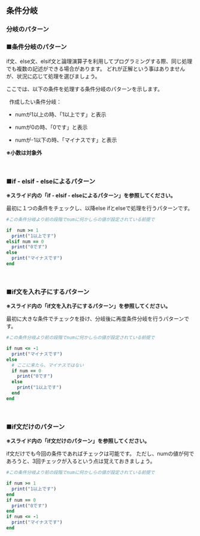 ## 条件分岐
### 分岐のパターン

### ■条件分岐のパターン

if文、else文、elsif文と論理演算子を利用してプログラミングする際、同じ処理でも複数の記述ができる場合があります。
どれが正解という事はありませんが、状況に応じて処理を選びましょう。

ここでは、以下の条件を処理する条件分岐のパターンを示します。

&nbsp;
作成したい条件分岐：

- numが1以上の時、「1以上です」と表示

- numが0の時、「0です」と表示

- numが-1以下の時、「マイナスです」と表示

**※小数は対象外**

&nbsp;

### ■if - elsif - elseによるパターン
**※スライド内の「if - elsif - elseによるパターン」を参照してください。**

最初に１つの条件をチェックし、以降else ifとelseで処理を行うパターンです。

``` Ruby
#この条件分岐より前の段階でnumに何かしらの値が設定されている前提で

if  num >= 1
  print("1以上です")
elsif num == 0
  print("0です")
else
  print("マイナスです")
end
```

&nbsp;

### ■if文を入れ子にするパターン
**※スライド内の「if文を入れ子にするパターン」を参照してください。**

最初に大きな条件でチェックを掛け、分岐後に再度条件分岐を行うパターンです。

``` Ruby
#この条件分岐より前の段階でnumに何かしらの値が設定されている前提で

if num <= -1
  print("マイナスです")
else
  # ここに来たら、マイナスではない
  if num == 0
    print("0です")
  else
    print("1以上です")
  end
end
```

&nbsp;

### ■if文だけのパターン
**※スライド内の「if文だけのパターン」を参照してください。**

if文だけでも今回の条件であればチェックは可能です。
ただし、numの値が何であろうと、3回チェックが入るという点は覚えておきましょう。

``` Ruby
#この条件分岐より前の段階でnumに何かしらの値が設定されている前提で

if num >= 1
  print("1以上です")
end
if num == 0
  print("0です")
end
if num <= -1
  print("マイナスです")
end
```
